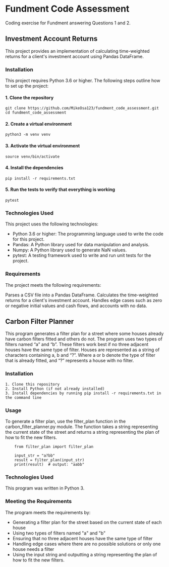 
# Fundment Code Assessment

Coding exercise for Fundment answering Questions 1 and 2.

## Investment Account Returns

This project provides an implementation of calculating time-weighted returns for a client's investment account using Pandas DataFrame.

### Installation
This project requires Python 3.6 or higher. The following steps outline how to set up the project:

#### 1. Clone the repository
```
git clone https://github.com/MikeOsa123/fundment_code_assessment.git
cd fundment_code_assessment
 ```

#### 2. Create a virtual environment
```
python3 -m venv venv
```

#### 3. Activate the virtual environment
```
source venv/bin/activate
```

#### 4. Install the dependencies
```
pip install -r requirements.txt
```

#### 5. Run the tests to verify that everything is working
```
pytest
```

### Technologies Used
This project uses the following technologies:

- Python 3.6 or higher: The programming language used to write the code for this project.
- Pandas: A Python library used for data manipulation and analysis.
- Numpy: A Python library used to generate NaN values.
- pytest: A testing framework used to write and run unit tests for the project.

### Requirements
The project meets the following requirements:

Parses a CSV file into a Pandas DataFrame.
Calculates the time-weighted returns for a client's investment account.
Handles edge cases such as zero or negative initial values and cash flows, and accounts with no data.



## Carbon Filter Planner

This program generates a filter plan for a street where some houses already have carbon filters fitted and others do not. The program uses two types of filters named “a” and “b”. These filters work best if no three adjacent houses have the same type of filter. Houses are represented as a string of characters containing a, b and “?”. Where a or b denote the type of filter that is already fitted, and “?” represents a house with no filter.

### Installation
    1. Clone this repository
    2. Install Python (if not already installed)
    3. Install dependencies by running pip install -r requirements.txt in the command line

### Usage
To generate a filter plan, use the filter_plan function in the carbon_filter_planner.py module. The function takes a string representing the current state of the street and returns a string representing the plan of how to fit the new filters.

```
    from filter_plan import filter_plan

    input_str = "a?bb"
    result = filter_plan(input_str)
    print(result)  # output: "aabb"
```
### Technologies Used
This program was written in Python 3.

### Meeting the Requirements
The program meets the requirements by:

- Generating a filter plan for the street based on the current state of each house
- Using two types of filters named "a" and "b"
- Ensuring that no three adjacent houses have the same type of filter
- Handling edge cases where there are no possible solutions or only one house needs a filter
- Using the input string and outputting a string representing the plan of how to fit the new filters.
